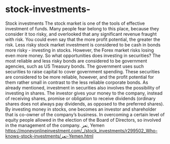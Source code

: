 # stock-investments-
Stock investments The stock market is one of the tools of effective investment of funds. Many people fear belong to this place, because they consider it too risky, and overlooked that any significant revenue fraught with risk. You could even say that the more profit potential, the greater the risk. Less risky stock market investment is considered to be cash in bonds more risky - investing in stocks. However, the Forex market risks losing even more money. So what opportunities does investing in securities? The most reliable and less risky bonds are considered to be government agencies, such as US Treasury bonds. The government uses such securities to raise capital to cover government spending. These securities are considered to be more reliable, however, and the profit potential for them rather small in contrast to the less reliable corporate bonds. As already mentioned, investment in securities also involves the possibility of investing in shares. The investor gives your money to the company, instead of receiving shares, promise or obligation to receive dividends (ordinary shares does not always pay dividends, as opposed to the preferred shares). By investing money in stocks, one becomes an investor and shareholder that is co-owner of the company’s business. In overcoming a certain level of equity people allowed in the election of the Board of Directors, so involved in the management of the company. تعز, Yemen      https://moneyonlineinvestment.com/_/stock_investments/r299502_Who-knows-stock-investments/تعز-Yemen.html   
